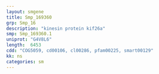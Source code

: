 ```yaml
---
layout: smgene
title: Smp_169360
grp: Smp_16
description: "kinesin protein kif26a"
smp: Smp_169360.1
uniprot: "G4V8L6"
length:  6453
cdd: "COG5059, cd00106, cl00286, pfam00225, smart00129"
kk: ns
categories: sm
---
```

